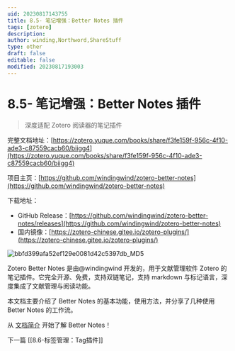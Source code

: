 ```yaml
---
uid: 20230817143755
title: 8.5- 笔记增强：Better Notes 插件
tags: [zotero]
description: 
author: winding,Northword,ShareStuff
type: other
draft: false
editable: false
modified: 20230817193003
---
```


# 8.5- 笔记增强：Better Notes 插件

> 深度适配 Zotero 阅读器的笔记插件

完整文档地址：[https://zotero.yuque.com/books/share/f3fe159f-956c-4f10-ade3-c87559cacb60/biigg4](https://zotero.yuque.com/books/share/f3fe159f-956c-4f10-ade3-c87559cacb60/biigg4)

项目主页：[https://github.com/windingwind/zotero-better-notes](https://github.com/windingwind/zotero-better-notes)

下载地址：

- GitHub Release：[https://github.com/windingwind/zotero-better-notes/releases](https://github.com/windingwind/zotero-better-notes)
- 国内镜像：[https://zotero-chinese.gitee.io/zotero-plugins/](https://zotero-chinese.gitee.io/zotero-plugins/)

![bbfd399afa52ef129e0081d42c5397db_MD5](https://cdn.pkmer.cn/images/202308171546699.png!pkmer)

Zotero Better Notes 是由@windingwind 开发的，用于文献管理软件 Zotero 的笔记插件。它完全开源、免费，支持双链笔记，支持 markdown 与标记语言，深度集成了文献管理与阅读功能。

本文档主要介绍了 Better Notes 的基本功能，使用方法，并分享了几种使用 Better Notes 的工作流。

从 [文档简介](https://zotero.yuque.com/books/share/f3fe159f-956c-4f10-ade3-c87559cacb60/biigg4) 开始了解 Better Notes！

下一篇 [[8.6-标签管理：Tag插件]]